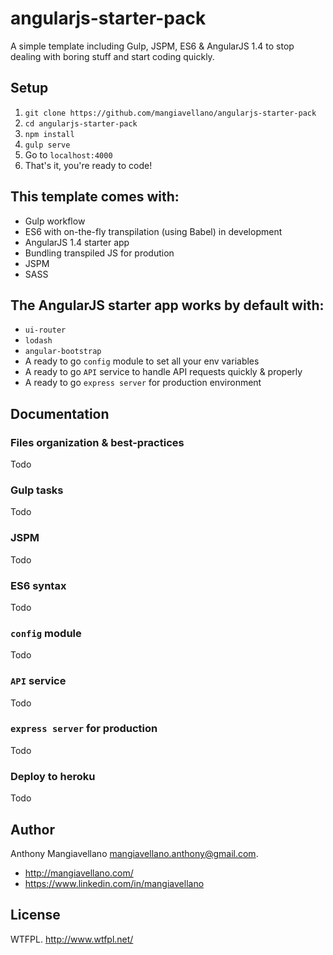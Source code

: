 # angularjs-starter-pack

A simple template including Gulp, JSPM, ES6 & AngularJS 1.4 to stop dealing with boring stuff and start coding quickly.

## Setup

1. `git clone https://github.com/mangiavellano/angularjs-starter-pack`
2. `cd angularjs-starter-pack`
3. `npm install`
4. `gulp serve`
5. Go to `localhost:4000`
6. That's it, you're ready to code!

## This template comes with:

* Gulp workflow
* ES6 with on-the-fly transpilation (using Babel) in development
* AngularJS 1.4 starter app
* Bundling transpiled JS for prodution
* JSPM
* SASS

## The AngularJS starter app works by default with:

* `ui-router`
* `lodash`
* `angular-bootstrap`
* A ready to go `config` module to set all your env variables
* A ready to go `API` service to handle API requests quickly & properly
* A ready to go `express server` for production environment

## Documentation

### Files organization & best-practices 

Todo

### Gulp tasks

Todo

### JSPM

Todo

### ES6 syntax

Todo

### `config` module

Todo

### `API` service

Todo

### `express server` for production

Todo

### Deploy to heroku

Todo

## Author

Anthony Mangiavellano <mangiavellano.anthony@gmail.com>.
 - http://mangiavellano.com/
 - https://www.linkedin.com/in/mangiavellano

## License

WTFPL. http://www.wtfpl.net/
